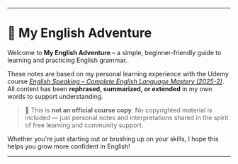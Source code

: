 
---

# 📘 My English Adventure

Welcome to **My English Adventure** – a simple, beginner-friendly guide to learning and practicing English grammar.  

These notes are based on my personal learning experience with the Udemy course *[English Speaking – Complete English Language Mastery (2025-2)](https://www.udemy.com/course/english-speaking-complete)*. All content has been **rephrased, summarized, or extended** in my own words to support understanding.  

> 📝 This is **not an official course copy**. No copyrighted material is included — just personal notes and interpretations shared in the spirit of free learning and community support.

Whether you're just starting out or brushing up on your skills, I hope this helps you grow more confident in English!

---

